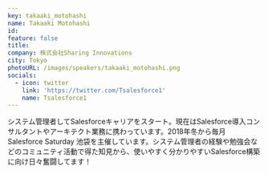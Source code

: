 ```yaml
---
key: takaaki_motohashi
name: Takaaki Motohashi
id: 
feature: false
title: 
company: 株式会社Sharing Innovations
city: Tokyo
photoURL: /images/speakers/takaaki_motohashi.png
socials:
  - icon: twitter
    link: 'https://twitter.com/Tsalesforce1'
    name: Tsalesforce1
---
```

システム管理者してSalesforceキャリアをスタート。現在はSalesforce導入コンサルタントやアーキテクト業務に携わっています。2018年冬から毎月Salesforce Saturday 池袋を主催しています。システム管理者の経験や勉強会などのコミュニティ活動で得た知見から、使いやすく分かりやすいSalesforce構築に向け日々奮闘してます！